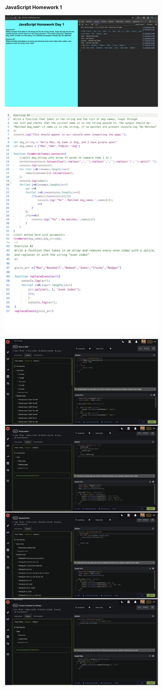 <h3>JavaScript Homework 1</h3>
<img src="JsHwPic.png">
<br>
<br>
<img src="Exercise1Pic.png">
<img src="Exercise2Pic.png">
<br>
<br>
<img src="1)Even or Odd.png">
<img src="2)Repeat String JavaScript.png">
<img src="3)Sum of Squares JavaScript.png">
<img src="4)Num to String.png">
